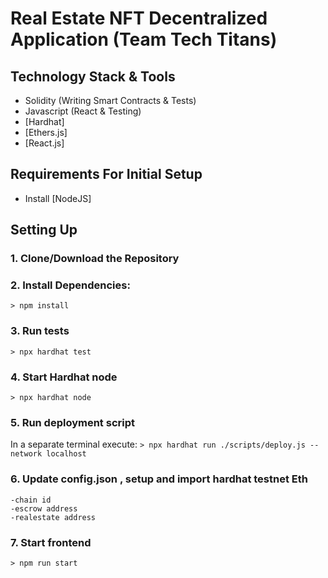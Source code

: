 # Real Estate NFT Decentralized Application (Team Tech Titans)

## Technology Stack & Tools

- Solidity (Writing Smart Contracts & Tests)
- Javascript (React & Testing)
- [Hardhat]
- [Ethers.js]
- [React.js]

## Requirements For Initial Setup
- Install [NodeJS]

## Setting Up
### 1. Clone/Download the Repository

### 2. Install Dependencies:
`> npm install`

### 3. Run tests
`> npx hardhat test`

### 4. Start Hardhat node
`> npx hardhat node`

### 5. Run deployment script
In a separate terminal execute:
`> npx hardhat run ./scripts/deploy.js --network localhost`
### 6. Update config.json , setup and import hardhat testnet Eth
    -chain id
    -escrow address
    -realestate address
### 7. Start frontend
`> npm run start`

